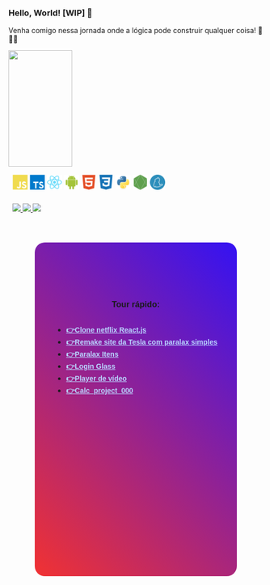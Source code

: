### Hello, World! [WIP] 👋

Venha comigo nessa jornada onde a lógica pode construir qualquer coisa! 🚀🚀🚀

<div style="
    display: flex;
    align-items: flex-start;
    justify-content: flex-start;
    flex-direction: row;
">
    <img style="width:50%; height: 230px;" src="https://github-readme-stats.vercel.app/api/top-langs/?username=gabriel-malenowitch&layout=compact&langs_count=7&theme=dark"/>
</div>

<div style="padding: 8px; margin-top: 8px;">
    <img style="width: 30px; height: 30px;" alt="gabriel-Js" src="https://raw.githubusercontent.com/devicons/devicon/master/icons/javascript/javascript-plain.svg">
    <img style="width: 30px; height: 30px;" alt="gabriel-Typescript" src="https://raw.githubusercontent.com/devicons/devicon/master/icons/typescript/typescript-plain.svg">
    <img style="width: 30px; height: 30px;" alt="gabriel-React" src="https://raw.githubusercontent.com/devicons/devicon/master/icons/react/react-original.svg">
    <img style="width: 30px; height: 30px;" alt="gabriel-Android" src="https://raw.githubusercontent.com/devicons/devicon/master/icons/android/android-plain.svg">
    <img style="width: 30px; height: 30px;" alt="gabriel-HTML" src="https://raw.githubusercontent.com/devicons/devicon/master/icons/html5/html5-plain.svg">
    <img style="width: 30px; height: 30px;" alt="gabriel-CSS" src="https://raw.githubusercontent.com/devicons/devicon/master/icons/css3/css3-plain.svg">
    <img style="width: 30px; height: 30px;" alt="gabriel-Python" src="https://raw.githubusercontent.com/devicons/devicon/master/icons/python/python-original.svg">
    <img style="width: 30px; height: 30px;" alt="gabriel-Node" src="https://raw.githubusercontent.com/devicons/devicon/master/icons/nodejs/nodejs-plain.svg">
    <img style="width: 30px; height: 30px;" alt="gabriel-Yarn" src="https://raw.githubusercontent.com/devicons/devicon/master/icons/yarn/yarn-original.svg">
</div>
<div style="padding: 8px; margin-top: 8px;">
    <a href="https://instagram.com/gabriel_malenowitch" target="_blank">
        <img src="https://img.shields.io/badge/-Instagram-%23E4405F?style=for-the-badge&logo=instagram&logoColor=white" target="_blank" />
    </a>
    <a href = "mailto:gabrielbotelhomalenowitch@gmail.com">
        <img src="https://img.shields.io/badge/-Gmail-%23333?style=for-the-badge&logo=gmail&logoColor=white" target="_blank"/>
    </a>
    <a href="https://www.linkedin.com/in/gabriel-botelho-malenowitch-9a0523214/" target="_blank">
        <img src="https://img.shields.io/badge/-LinkedIn-%230077B5?style=for-the-badge&logo=linkedin&logoColor=white" target="_blank"/>
    </a>
</div>

<div style="
    display: flex;
    align-items: center;
    justify-content: space-around;
    flex-direction: row;
    margin: 50px;
">

<div style="
    width: 340px;
    height:  540px;
    padding: 30px;
    padding-top: 90px;
    display: flex;
    align-items: center;
    justify-content: flex-start;
    border-radius: 20px;
    flex-direction: column;
    background-image: linear-gradient(45deg, #F13232, #3412f3);
">
    <div style="
        flex-direction: column;
        display: flex;
        align-items: center;
        justify-content: center;
        font-weight: bolder;
        margin-bottom: 20px;
    ">



<h3 style="font-family: sans-serif;">Tour rápido:</h3>
<ul>
    <li>
        <a style="font-family: sans-serif; color: #b9d5ff;" href="https://netflix-clone-by-gabriel.netlify.app/">👉Clone netflix React.js</a>
    </li>
    <li>
        <a style="font-family: sans-serif; color: #b9d5ff;" href="https://gabriel-malenowitch.github.io/Remake-Tesla-Paralax-Simples/">👉Remake site da Tesla com paralax simples</a>
    </li>
    <li>
        <a style="font-family: sans-serif; color: #b9d5ff;" href="https://gabriel-malenowitch.github.io/Paralax-Itens/">👉Paralax Itens</a>
    </li>
    <li>
        <a style="font-family: sans-serif; color: #b9d5ff;" href="https://gabriel-malenowitch.github.io/Login-Glass/">👉Login Glass</a>
    </li>
    <li>
        <a style="font-family: sans-serif; color: #b9d5ff;" href="https://gabriel-malenowitch.github.io/Player-de-video-OBJ/">👉Player de vídeo</a>
    </li>
    <li>
        <a style="font-family: sans-serif; color: #b9d5ff;" href="https://gabriel-malenowitch.github.io/Calc_project_000/">👉Calc_project_000</a>
    </li>
</ul>

</div>


<!-- ![Snake animation](https://github.com/rafaballerini/rafaballerini/blob/output/github-contribution-grid-snake.svg) -->


